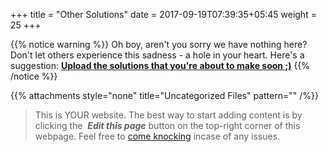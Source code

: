 +++
title = "Other Solutions"
date =  2017-09-19T07:39:35+05:45
weight = 25
+++

{{% notice warning %}}
Oh boy, aren't you sorry we have nothing here? Don't let others experience this sadness - a hole in your heart. Here's a suggestion: [__Upload the solutions that you're about to make soon ;)__](/6thSem/en/how-to-contribute)
{{% /notice %}}

{{% attachments style="none" title="Uncategorized Files" pattern="" /%}}

> This is YOUR website. The best way to start adding content is by clicking the <i class="fa fa-code-fork">&nbsp;__Edit this page__</i> button on the top-right corner of this webpage. Feel free to [come knocking](https://m.me/CSITauthority "We're responsive on messenger!") incase of any issues.
